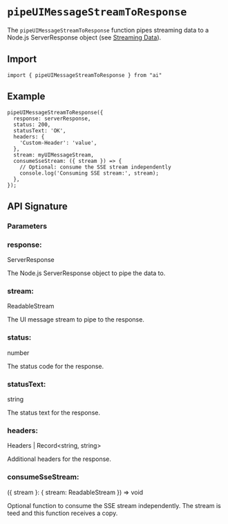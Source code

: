 # `pipeUIMessageStreamToResponse`

The `pipeUIMessageStreamToResponse` function pipes streaming data to a Node.js ServerResponse object (see [Streaming Data](../../ai-sdk-ui/streaming-data.md)).

## Import

```
import { pipeUIMessageStreamToResponse } from "ai"
```

## Example

```tsx
pipeUIMessageStreamToResponse({
  response: serverResponse,
  status: 200,
  statusText: 'OK',
  headers: {
    'Custom-Header': 'value',
  },
  stream: myUIMessageStream,
  consumeSseStream: ({ stream }) => {
    // Optional: consume the SSE stream independently
    console.log('Consuming SSE stream:', stream);
  },
});
```

## API Signature

### Parameters

### response:

ServerResponse

The Node.js ServerResponse object to pipe the data to.

### stream:

ReadableStream<UIMessageChunk>

The UI message stream to pipe to the response.

### status:

number

The status code for the response.

### statusText:

string

The status text for the response.

### headers:

Headers | Record<string, string>

Additional headers for the response.

### consumeSseStream:

({ stream }: { stream: ReadableStream }) => void

Optional function to consume the SSE stream independently. The stream is teed and this function receives a copy.
